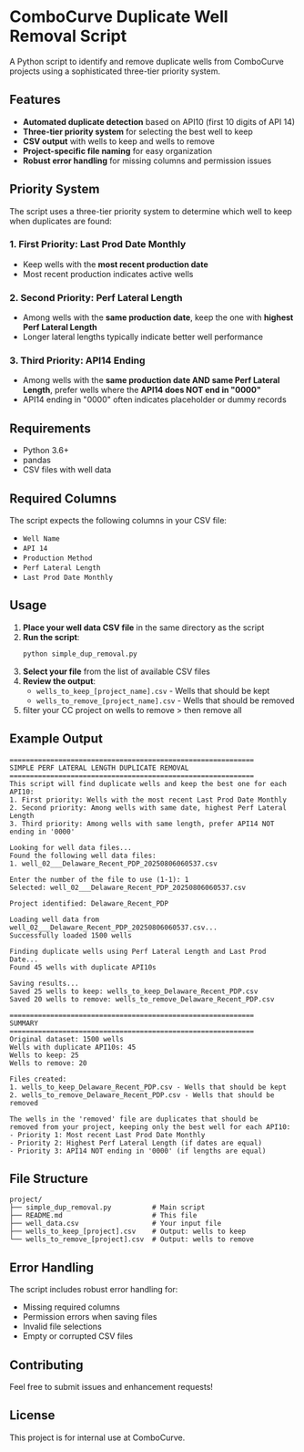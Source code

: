 # ComboCurve Duplicate Well Removal Script

A Python script to identify and remove duplicate wells from ComboCurve projects using a sophisticated three-tier priority system.

## Features

- **Automated duplicate detection** based on API10 (first 10 digits of API 14)
- **Three-tier priority system** for selecting the best well to keep
- **CSV output** with wells to keep and wells to remove
- **Project-specific file naming** for easy organization
- **Robust error handling** for missing columns and permission issues

## Priority System

The script uses a three-tier priority system to determine which well to keep when duplicates are found:

### 1. **First Priority: Last Prod Date Monthly**
- Keep wells with the **most recent production date**
- Most recent production indicates active wells

### 2. **Second Priority: Perf Lateral Length**
- Among wells with the **same production date**, keep the one with **highest Perf Lateral Length**
- Longer lateral lengths typically indicate better well performance

### 3. **Third Priority: API14 Ending**
- Among wells with the **same production date AND same Perf Lateral Length**, prefer wells where the **API14 does NOT end in "0000"**
- API14 ending in "0000" often indicates placeholder or dummy records

## Requirements

- Python 3.6+
- pandas
- CSV files with well data

## Required Columns

The script expects the following columns in your CSV file:
- `Well Name`
- `API 14`
- `Production Method`
- `Perf Lateral Length`
- `Last Prod Date Monthly`

## Usage

1. **Place your well data CSV file** in the same directory as the script
2. **Run the script**:
   ```bash
   python simple_dup_removal.py
   ```
3. **Select your file** from the list of available CSV files
4. **Review the output**:
   - `wells_to_keep_[project_name].csv` - Wells that should be kept
   - `wells_to_remove_[project_name].csv` - Wells that should be removed
5. filter your CC project on wells to remove > then remove all

## Example Output

```
============================================================
SIMPLE PERF LATERAL LENGTH DUPLICATE REMOVAL
============================================================
This script will find duplicate wells and keep the best one for each API10:
1. First priority: Wells with the most recent Last Prod Date Monthly
2. Second priority: Among wells with same date, highest Perf Lateral Length
3. Third priority: Among wells with same length, prefer API14 NOT ending in '0000'

Looking for well data files...
Found the following well data files:
1. well_02___Delaware_Recent_PDP_20250806060537.csv

Enter the number of the file to use (1-1): 1
Selected: well_02___Delaware_Recent_PDP_20250806060537.csv

Project identified: Delaware_Recent_PDP

Loading well data from well_02___Delaware_Recent_PDP_20250806060537.csv...
Successfully loaded 1500 wells

Finding duplicate wells using Perf Lateral Length and Last Prod Date...
Found 45 wells with duplicate API10s

Saving results...
Saved 25 wells to keep: wells_to_keep_Delaware_Recent_PDP.csv
Saved 20 wells to remove: wells_to_remove_Delaware_Recent_PDP.csv

============================================================
SUMMARY
============================================================
Original dataset: 1500 wells
Wells with duplicate API10s: 45
Wells to keep: 25
Wells to remove: 20

Files created:
1. wells_to_keep_Delaware_Recent_PDP.csv - Wells that should be kept
2. wells_to_remove_Delaware_Recent_PDP.csv - Wells that should be removed

The wells in the 'removed' file are duplicates that should be
removed from your project, keeping only the best well for each API10:
- Priority 1: Most recent Last Prod Date Monthly
- Priority 2: Highest Perf Lateral Length (if dates are equal)
- Priority 3: API14 NOT ending in '0000' (if lengths are equal)
```

## File Structure

```
project/
├── simple_dup_removal.py          # Main script
├── README.md                      # This file
├── well_data.csv                  # Your input file
├── wells_to_keep_[project].csv    # Output: wells to keep
└── wells_to_remove_[project].csv  # Output: wells to remove
```

## Error Handling

The script includes robust error handling for:
- Missing required columns
- Permission errors when saving files
- Invalid file selections
- Empty or corrupted CSV files

## Contributing

Feel free to submit issues and enhancement requests!

## License

This project is for internal use at ComboCurve.
